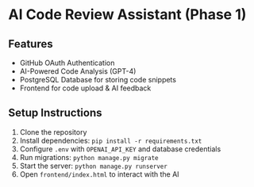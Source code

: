 # AI Code Review Assistant (Phase 1)

## Features
- GitHub OAuth Authentication
- AI-Powered Code Analysis (GPT-4)
- PostgreSQL Database for storing code snippets
- Frontend for code upload & AI feedback

## Setup Instructions
1. Clone the repository
2. Install dependencies: `pip install -r requirements.txt`
3. Configure `.env` with `OPENAI_API_KEY` and database credentials
4. Run migrations: `python manage.py migrate`
5. Start the server: `python manage.py runserver`
6. Open `frontend/index.html` to interact with the AI
    